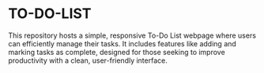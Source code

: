 # TO-DO-LIST
This repository hosts a simple, responsive To-Do List webpage where users can efficiently manage their tasks. It includes features like adding and marking tasks as complete, designed for those seeking to improve productivity with a clean, user-friendly interface.

